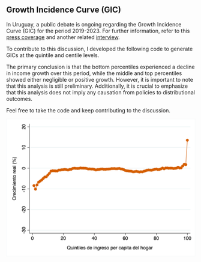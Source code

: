 ## Growth Incidence Curve (GIC)

In Uruguay, a public debate is ongoing regarding the Growth Incidence Curve (GIC) for the period 2019-2023. For further information, refer to this [press coverage](https://delsol.uy/facildesviarse/cocienteanimal/crecimiento-y-desigualdad-entre-2019-y-2023-los-datos-y-el-ruido) 
and another related [interview](https://enperspectiva.uy/en-perspectiva-programa/analisis-economico/ingresos-de-los-hogares-luego-de-la-crisis-del-covid-recuperacion-importante-pero-desigual-como-hay-que-analizar-la-evidencia-con-el-economista-pablo-rosselli-socio-en-exante/).

To contribute to this discussion, I developed the following code to generate GICs at the quintile and centile levels.

The primary conclusion is that the bottom percentiles experienced a decline in income growth over this period, while the middle and top percentiles showed either negligible or positive growth. 
However, it is important to note that this analysis is still preliminary. Additionally, it is crucial to emphasize that this analysis does not imply any causation from policies to distributional outcomes.

Feel free to take the code and keep contributing to the discussion.

<img src="https://github.com/ruedatesta/ech_gic/blob/main/figures/gic_2019_2023_p.png" alt="alt text" width="600"/>
